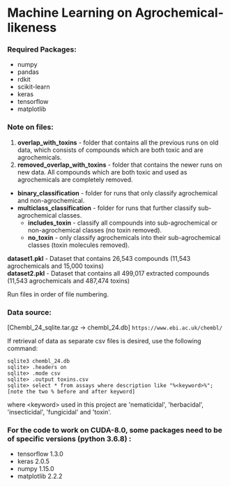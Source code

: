 # Machine Learning on Agrochemical-likeness

### Required Packages: 
- numpy
- pandas
- rdkit
- scikit-learn
- keras
- tensorflow
- matplotlib

### Note on files: 
1. __overlap\_with_toxins__ - folder that contains all the previous runs on old data, which consists of compounds which are both toxic and are agrochemicals.
2. __removed\_overlap\_with\_toxins__ - folder that contains the newer runs on new data. All compounds which are both toxic and used as agrochemicals are completely removed. 
  - __binary\_classification__ - folder for runs that only classify agrochemical and non-agrochemical.
  - __multiclass\_classification__ - folder for runs that further classify sub-agrochemical classes. 
    - __includes\_toxin__ - classify all compounds into sub-agrochemical or non-agrochemical classes (no toxin removed).
    - __no\_toxin__ - only classify agrochemicals into their sub-agrochemical classes (toxin molecules removed).

__dataset1.pkl__ - Dataset that contains 26,543 compounds (11,543 agrochemicals and 15,000 toxins)    
__dataset2.pkl__ - Dataset that contains all 499,017 extracted compounds (11,543 agrochemicals and 487,474 toxins)


Run files in order of file numbering.

### Data source:
[Chembl\_24\_sqlite.tar.gz -> chembl\_24.db] `https://www.ebi.ac.uk/chembl/`

If retrieval of data as separate csv files is desired, use the following command:
```
sqlite3 chembl_24.db
sqlite> .headers on
sqlite> .mode csv
sqlite> .output toxins.csv
sqlite> select * from assays where description like "%<keyword>%"; [note the two % before and after keyword]
```
where \<keyword\> used in this project are 'nematicidal', 'herbacidal', 'insecticidal', 'fungicidal' and 'toxin'. 


### For the code to work on CUDA-8.0, some packages need to be of specific versions (python 3.6.8) :
- tensorflow 1.3.0
- keras 2.0.5
- numpy 1.15.0
- matplotlib 2.2.2


